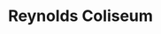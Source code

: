 ---
events:
- building: Reynolds Coliseum
  categories: reynolds-coliseum
  description: Ed Leftwich became the first African American to be recruited to the
    basketball team, and the first to receive a scholarship as a freshman.
  event_decade: '1960'
  event_id: '5'
  excerpt: Ed Leftwich became the first African American to be recruited to the basketball
    team, and the first to receive a scholarship as a freshman.
  image id (orig): 0008049
  image_caption: Ed Leftwich, N. C. State
  image_id: 0008049
  image_link: https://d.lib.ncsu.edu/collections/catalog/0008049
  start_date: 01/01/1968
  title: First African American recruited for basketball
  year: '1968'
- building: Reynolds Coliseum
  categories: reynolds-coliseum
  description: Al Heartley became the first African American on the men's varsity
    basketball team in 1968.  In the same season (1968-1969) he was among the first
    African Americans to earn a full basketball scholarship at NC State. He later
    became the first African American captain of the team (1970-1971), and the first
    African American to win the Alumni Athletics trophy (1971).
  event_decade: '1960'
  event_id: '6'
  excerpt: Al Heartley became the first African American on the men's varsity basketball
    team in 1968.  In the same season (1968-1969) he was among the first African Americans
    to earn a full basketball scholarship at NC State. He later became the first African
    American captain of the team (1970-1971), and the first African American to win
    the Alumni Athletics trophy (1971).
  image id (orig): 0007995
  image_caption: Guard Al Heartley, N.C. State University basketball
  image_id: 0007995
  image_link: https://d.lib.ncsu.edu/collections/catalog/0007995
  start_date: 11/01/1968
  title: First African American on Men's Varsity Basketball Team
  year: '1968'
- building: Reynolds Coliseum
  categories: reynolds-coliseum
  description: David Thompson was named NC State's first African American All-American
    winner in basketball. In 2012 he was inducted into the NC State Athletics Hall
    of Fame.
  event_decade: '1970'
  event_id: '13'
  excerpt: David Thompson was named NC State's first African American All-American
    winner in basketball. In 2012 he was inducted into the NC State Athletics Hall
    of Fame.
  image id (orig): 0008152
  image_caption: David Thompson
  image_id: 0008152
  image_link: https://d.lib.ncsu.edu/collections/catalog/0008152
  start_date: 01/01/1973
  title: First African American All-American winner
  year: '1973'
- building: Reynolds Coliseum
  categories: reynolds-coliseum
  description: Presidential candidate Barack Obama appeared before a crowd at Reynolds
    Coliseum shortly after defeating rivals in the Democratic presidential primaries.
  event_decade: '2000'
  event_id: '38'
  excerpt: Presidential candidate Barack Obama appeared before a crowd at Reynolds
    Coliseum shortly after defeating rivals in the Democratic presidential primaries.
  image id (orig): 3funk_ObamaVisitsNCSU_033
  image_caption: Barack Obama speaking at rally at Reynolds Coliseum
  image_id: 3funk_ObamaVisitsNCSU_033
  image_link: https://d.lib.ncsu.edu/collections/catalog/3funk_ObamaVisitsNCSU_033
  start_date: 05/06/2008
  title: Candidate Barack Obama Visit
  year: '2008'
- building: Reynolds Coliseum
  categories: reynolds-coliseum
  description: President Barack Obama spoke before an audience in Reynolds Coliseum.
    During the speech he promoted the American Jobs Act.
  event_decade: '2010'
  event_id: '43'
  excerpt: President Barack Obama spoke before an audience in Reynolds Coliseum. During
    the speech he promoted the American Jobs Act.
  image id (orig): mc00336-Obama2011-015-Pres-Obama-Speaking
  image_caption: Obama speaking
  image_id: mc00336-Obama2011-015-Pres-Obama-Speaking
  image_link: https://d.lib.ncsu.edu/collections/catalog/mc00336-Obama2011-015-Pres-Obama-Speaking
  start_date: 09/14/2011
  title: President Obama at Rally
  year: '2011'
- audio_id: sa-rwb-009
  building: Reynolds Coliseum
  categories: reynolds-coliseum
  description: Alfred "Al" Heartley and William Cooper became the first African American
    members of the freshman basketball team. Heartley later went on to play on the
    varsity team.
  event_decade: '1960'
  event_id: '47'
  excerpt: Alfred "Al" Heartley and William Cooper became the first African American
    members of the freshman basketball team. Heartley later went on to play on the
    varsity team.
  image id (orig): 0008790
  image_caption: N.C. State freshmen basketball team, 1967
  image_id: 0008790
  image_link: https://d.lib.ncsu.edu/collections/catalog/0008790
  redirect_from: /events/1/index.html
  start_date: 01/01/1967
  title: First African American Freshman Basketball Players
  year: '1967'
- audio_id: sa-rwb-019
  building: Reynolds Coliseum
  categories: reynolds-coliseum
  description: A Women's Basketball team was established for the first time. The team
    included two African American women, Gwen Jenkins and Cynthia Steele.
  event_decade: '1970'
  event_id: '73'
  excerpt: A Women's Basketball team was established for the first time. The team
    included two African American women, Gwen Jenkins and Cynthia Steele.
  image id (orig): 0012288
  image_caption: 1974-1975 N.C. State University women's basketball team
  image_id: 0012288
  image_link: https://d.lib.ncsu.edu/collections/catalog/0012288
  redirect_from: /events/27/index.html
  start_date: 1/1/1974
  title: First Women's Basketball Team
  year: '1974'
- building: Reynolds Coliseum
  categories: reynolds-coliseum
  description: Norma Wright Garcia became the first African American woman to receive
    an undergraduate degree, earning a BA in history.
  event_decade: '1960'
  event_id: '84'
  excerpt: Norma Wright Garcia became the first African American woman to receive
    an undergraduate degree, earning a BA in history.
  image id (orig): 0228105
  image_caption: Graduation in Reynolds Coliseum
  image_id: 0228105
  image_link: https://d.lib.ncsu.edu/collections/catalog/0228105
  redirect_from: /events/16/index.html
  start_date: 1/1/1966
  title: First African American Woman Undgergraduate Degree Recipient
  year: '1966'
- building: Reynolds Coliseum
  categories: reynolds-coliseum
  description: Irwin Holmes earned a B.S. in Electrical Engineering, making him the
    first African American undergraduate to receive a degree at NC State.
  event_decade: '1960'
  event_id: '91'
  excerpt: Irwin Holmes earned a B.S. in Electrical Engineering, making him the first
    African American undergraduate to receive a degree at NC State.
  image id (orig): '0012024'
  image_caption: Irwin Holmes on tennis court
  image_id: '0012024'
  image_link: https://d.lib.ncsu.edu/collections/catalog/ua023_004-004-am0027-000-021
  redirect_from: /events/6/index.html
  start_date: 01/01/1960
  title: First African American Undergraduate Degree Conferred
  year: '1960'
- building: Reynolds Coliseum
  categories: reynolds-coliseum
  description: Robert Clemons received a professional degree in Electrical Engineering
    (PREE), becoming the first African American to graduate from NC State.
  event_decade: '1950'
  event_id: '92'
  excerpt: Robert Clemons received a professional degree in Electrical Engineering
    (PREE), becoming the first African American to graduate from NC State.
  image id (orig): 0002910
  image_caption: Reynolds Coliseum
  image_id: 0002910
  image_link: https://d.lib.ncsu.edu/collections/catalog/0002910
  redirect_from: /events/4/index.html
  start_date: 1/1/1957
  title: First African American Graduate
  year: '1957'
lat: '35.783501'
layout: post
leafleticon: /demostite/assets/leaflet/img/group.svg
lng: '-78.669899'
order: 9
permalink: places/reynolds-coliseum/
place: reynolds-coliseum
route:
  code: Ok
  routes:
  - distance: 399.301
    duration: 282.198
    geometry:
      coordinates:
      - - -78.669493
        - 35.78335
      - - -78.669463
        - 35.783403
      - - -78.66877
        - 35.783157
      - - -78.668882
        - 35.782955
      - - -78.66898
        - 35.782776
      - - -78.669003
        - 35.782735
      - - -78.66914
        - 35.782479
      - - -78.669155
        - 35.782466
      - - -78.669185
        - 35.782483
      - - -78.66984
        - 35.782721
      - - -78.670638
        - 35.783008
      - - -78.670729
        - 35.783047
      - - -78.670755
        - 35.783082
      - - -78.670777
        - 35.78312
      - - -78.670817
        - 35.78313
      - - -78.670868
        - 35.783097
      - - -78.67091
        - 35.783245
      - - -78.670986
        - 35.783366
      - - -78.671074
        - 35.783459
      - - -78.671189
        - 35.783529
      - - -78.671246
        - 35.783552
      type: LineString
    legs:
    - admins:
      - iso_3166_1: US
        iso_3166_1_alpha3: USA
      distance: 399.301
      duration: 282.198
      steps:
      - distance: 6.542
        driving_side: right
        duration: 4.607
        geometry:
          coordinates:
          - - -78.669493
            - 35.78335
          - - -78.669463
            - 35.783403
          type: LineString
        intersections:
        - admin_index: 0
          bearings:
          - 25
          classes:
          - restricted
          entry:
          - true
          geometry_index: 0
          is_urban: true
          location:
          - -78.669493
          - 35.78335
          mapbox_streets_v8:
            class: service
          out: 0
        maneuver:
          bearing_after: 25
          bearing_before: 0
          instruction: Walk northeast.
          location:
          - -78.669493
          - 35.78335
          type: depart
        mode: walking
        name: ''
        weight: 23.036
      - distance: 68
        driving_side: right
        duration: 47.887
        geometry:
          coordinates:
          - - -78.669463
            - 35.783403
          - - -78.66877
            - 35.783157
          type: LineString
        intersections:
        - admin_index: 0
          bearings:
          - 114
          - 205
          classes:
          - restricted
          entry:
          - true
          - false
          geometry_index: 1
          in: 1
          is_urban: true
          location:
          - -78.669463
          - 35.783403
          mapbox_streets_v8:
            class: service
          out: 0
        maneuver:
          bearing_after: 114
          bearing_before: 25
          instruction: Turn right.
          location:
          - -78.669463
          - 35.783403
          modifier: right
          type: turn
        mode: walking
        name: ''
        weight: 47.887
      - distance: 83
        driving_side: right
        duration: 58.451
        geometry:
          coordinates:
          - - -78.66877
            - 35.783157
          - - -78.668882
            - 35.782955
          - - -78.66898
            - 35.782776
          - - -78.669003
            - 35.782735
          - - -78.66914
            - 35.782479
          type: LineString
        intersections:
        - admin_index: 0
          bearings:
          - 204
          - 294
          duration: 17.606
          entry:
          - true
          - false
          geometry_index: 2
          in: 1
          is_urban: true
          location:
          - -78.66877
          - 35.783157
          mapbox_streets_v8:
            class: tertiary
          out: 0
          turn_weight: 5
          weight: 22.606
        - admin_index: 0
          bearings:
          - 24
          - 204
          duration: 15.493
          entry:
          - false
          - true
          geometry_index: 3
          in: 0
          is_urban: true
          location:
          - -78.668882
          - 35.782955
          mapbox_streets_v8:
            class: tertiary
          out: 1
          weight: 15.493
        - admin_index: 0
          bearings:
          - 24
          - 204
          entry:
          - false
          - true
          geometry_index: 4
          in: 0
          is_urban: true
          location:
          - -78.66898
          - 35.782776
          mapbox_streets_v8:
            class: tertiary
          out: 1
        maneuver:
          bearing_after: 204
          bearing_before: 114
          instruction: Turn right onto Jeter Drive.
          location:
          - -78.66877
          - 35.783157
          modifier: right
          type: turn
        mode: walking
        name: Jeter Drive
        weight: 63.451
      - distance: 178
        driving_side: right
        duration: 126.352
        geometry:
          coordinates:
          - - -78.66914
            - 35.782479
          - - -78.669155
            - 35.782466
          - - -78.669185
            - 35.782483
          - - -78.66984
            - 35.782721
          - - -78.670638
            - 35.783008
          - - -78.670729
            - 35.783047
          - - -78.670755
            - 35.783082
          - - -78.670777
            - 35.78312
          - - -78.670817
            - 35.78313
          - - -78.670868
            - 35.783097
          type: LineString
        intersections:
        - admin_index: 0
          bearings:
          - 23
          - 203
          duration: 1.408
          entry:
          - false
          - true
          geometry_index: 6
          in: 0
          is_urban: true
          location:
          - -78.66914
          - 35.782479
          mapbox_streets_v8:
            class: tertiary_link
          out: 1
          weight: 1.408
        - admin_index: 0
          bearings:
          - 125
          - 305
          duration: 2.113
          entry:
          - false
          - true
          geometry_index: 7
          in: 0
          is_urban: true
          location:
          - -78.669155
          - 35.782466
          mapbox_streets_v8:
            class: service
          out: 1
          weight: 2.113
        - admin_index: 0
          bearings:
          - 125
          - 294
          duration: 101.408
          entry:
          - false
          - true
          geometry_index: 8
          in: 0
          is_urban: true
          location:
          - -78.669185
          - 35.782483
          mapbox_streets_v8:
            class: service
          out: 1
          weight: 101.408
        - admin_index: 0
          bearings:
          - 114
          - 298
          duration: 6.338
          entry:
          - false
          - true
          geometry_index: 10
          in: 0
          is_urban: true
          location:
          - -78.670638
          - 35.783008
          mapbox_streets_v8:
            class: service
          out: 1
          weight: 6.338
        - admin_index: 0
          bearings:
          - 118
          - 329
          duration: 3.521
          entry:
          - false
          - true
          geometry_index: 11
          in: 0
          is_urban: true
          location:
          - -78.670729
          - 35.783047
          mapbox_streets_v8:
            class: service
          out: 1
          weight: 3.521
        - admin_index: 0
          bearings:
          - 149
          - 335
          duration: 4.521
          entry:
          - false
          - true
          geometry_index: 12
          in: 0
          is_urban: true
          location:
          - -78.670755
          - 35.783082
          mapbox_streets_v8:
            class: service
          out: 1
          turn_duration: 1
          turn_weight: 1
          weight: 4.521
        - admin_index: 0
          bearings:
          - 155
          - 287
          duration: 2.817
          entry:
          - false
          - true
          geometry_index: 13
          in: 0
          is_urban: true
          location:
          - -78.670777
          - 35.78312
          mapbox_streets_v8:
            class: service
          out: 1
          weight: 2.817
        - admin_index: 0
          bearings:
          - 107
          - 231
          entry:
          - false
          - true
          geometry_index: 14
          in: 0
          is_urban: true
          location:
          - -78.670817
          - 35.78313
          mapbox_streets_v8:
            class: service
          out: 1
        maneuver:
          bearing_after: 305
          bearing_before: 203
          instruction: Turn right onto the walkway.
          location:
          - -78.66914
          - 35.782479
          modifier: right
          type: turn
        mode: walking
        name: ''
        weight: 126.352
      - distance: 63.759
        driving_side: right
        duration: 44.901
        geometry:
          coordinates:
          - - -78.670868
            - 35.783097
          - - -78.67091
            - 35.783245
          - - -78.670986
            - 35.783366
          - - -78.671074
            - 35.783459
          - - -78.671189
            - 35.783529
          - - -78.671246
            - 35.783552
          type: LineString
        intersections:
        - admin_index: 0
          bearings:
          - 51
          - 344
          duration: 40.845
          entry:
          - false
          - true
          geometry_index: 15
          in: 0
          is_urban: true
          location:
          - -78.670868
          - 35.783097
          mapbox_streets_v8:
            class: tertiary
          out: 1
          turn_weight: 5
          weight: 45.845
        - admin_index: 0
          bearings:
          - 133
          - 296
          entry:
          - false
          - true
          geometry_index: 19
          in: 0
          is_urban: true
          location:
          - -78.671189
          - 35.783529
          mapbox_streets_v8:
            class: tertiary
          out: 1
        maneuver:
          bearing_after: 344
          bearing_before: 231
          instruction: Turn right onto Cates Avenue.
          location:
          - -78.670868
          - 35.783097
          modifier: right
          type: turn
        mode: walking
        name: Cates Avenue
        weight: 49.901
      - distance: 0
        driving_side: right
        duration: 0
        geometry:
          coordinates:
          - - -78.671246
            - 35.783552
          - - -78.671246
            - 35.783552
          type: LineString
        intersections:
        - admin_index: 0
          bearings:
          - 116
          entry:
          - true
          geometry_index: 20
          in: 0
          location:
          - -78.671246
          - 35.783552
        maneuver:
          bearing_after: 0
          bearing_before: 296
          instruction: Your destination is on the right.
          location:
          - -78.671246
          - 35.783552
          modifier: right
          type: arrive
        mode: walking
        name: Cates Avenue
        weight: 0
      summary: Jeter Drive, Cates Avenue
      weight: 310.627
    weight: 310.627
    weight_name: pedestrian
  uuid: M2Kj1h2Emn9UQmNfjCQg3B4H1YhJ1O2_qgDlraGtwdijjjY4RspCwg==
  waypoints:
  - distance: 40.33
    location:
    - -78.669493
    - 35.78335
    name: ''
  - distance: 30.538
    location:
    - -78.671246
    - 35.783552
    name: Cates Avenue
title: Reynolds Coliseum

---